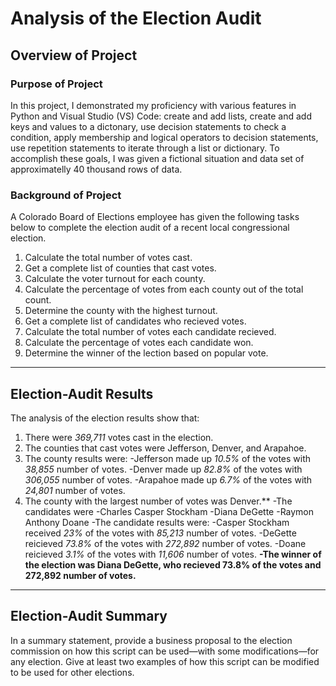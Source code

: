 # Analysis of the Election Audit

## Overview of Project
### Purpose of Project
In this project, I demonstrated my proficiency with various features in Python and Visual Studio (VS) Code: create and add lists, create and add keys and values to a dictonary, use decision statements to check a condition, apply membership and logical operators to decision statements, use repetition statements to iterate through a list or dictionary. To accomplish these goals, I was given a fictional situation and data set of approximatelly 40 thousand rows of data. 
### Background of Project
A Colorado Board of Elections employee has given the following tasks below to complete the election audit of a recent local congressional election. 

1. Calculate the total number of votes cast. 
2. Get a complete list of counties that cast votes.
3. Calculate the voter turnout for each county.
4. Calculate the percentage of votes from each county out of the total count. 
5. Determine the county with the highest turnout. 
6. Get a complete list of candidates who recieved votes.
7. Calculate the total number of votes each candidate recieved.
8. Calculate the percentage of votes each candidate won.
9. Determine the winner of the lection based on popular vote. 
---
## Election-Audit Results 
The analysis of the election results show that: 
1. There were *369,711* votes cast in the election.
2. The counties that cast votes were Jefferson, Denver, and Arapahoe. 
3. The county results were:
    -Jefferson made up *10.5%* of the votes with *38,855* number of votes. 
    -Denver made up *82.8%* of the votes with *306,055* number of votes. 
    -Arapahoe made up *6.7%* of the votes with *24,801* number of votes. 
4. The county with the largest number of votes was Denver.** 
-The candidates were
    -Charles Casper Stockham
    -Diana DeGette
    -Raymon Anthony Doane
 -The candidate results were:
    -Casper Stockham received *23%* of the votes with *85,213* number of votes. 
    -DeGette reicieved *73.8%* of the votes with *272,892* number of votes. 
    -Doane reicieved *3.1%* of the votes with *11,606* number of votes. 
**-The winner of the election was Diana DeGette, who recieved 73.8% of the votes and 272,892 number of votes.** 

---
## Election-Audit Summary 

In a summary statement, provide a business proposal to the election commission on how this script can be used—with some modifications—for any election. Give at least two examples of how this script can be modified to be used for other elections.
